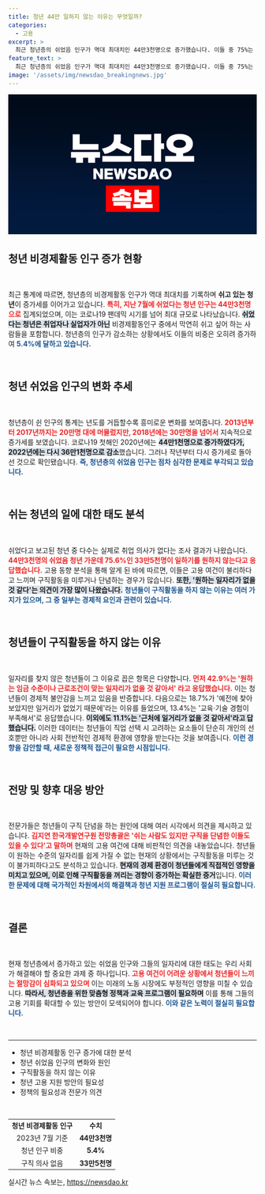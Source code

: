 ```yaml
---
title: 청년 44만 일하지 않는 이유는 무엇일까?
categories:
  - 고용
excerpt: >
  최근 청년층의 쉬었음 인구가 역대 최대치인 44만3천명으로 증가했습니다. 이들 중 75%는 일하기를 원치 않으며, 많은 이들이 원하는 일자리가 없다고 토로하고 있습니다. 청년들의 고용 현실은 심각해지고 있습니다.
feature_text: >
  최근 청년층의 쉬었음 인구가 역대 최대치인 44만3천명으로 증가했습니다. 이들 중 75%는 일하기를 원치 않으며, 많은 이들이 원하는 일자리가 없다고 토로하고 있습니다. 청년들의 고용 현실은 심각해지고 있습니다.
image: '/assets/img/newsdao_breakingnews.jpg'
---
```


<p><img src="/assets/img/newsdao_breakingnews.jpg" alt="koreaapp 속보" /></p>

<h2 data-ke-size="size26">청년 비경제활동 인구 증가 현황</h2>

<p data-ke-size="size16">&nbsp;</p>

<p>최근 통계에 따르면, 청년층의 비경제활동 인구가 역대 최대치를 기록하며 <strong>쉬고 있는 청년</strong>이 증가세를 이어가고 있습니다. <b><span style="color: #ee2323;">특히, 지난 7월에 쉬었다는 청년 인구는 44만3천명으로</span></b> 집계되었으며, 이는 코로나19 팬데믹 시기를 넘어 최대 규모로 나타났습니다. <b><span style="background-color: #21538527;">쉬었다는 청년은 취업자나 실업자가 아닌</span></b> 비경제활동인구 중에서 막연히 쉬고 싶어 하는 사람들을 포함합니다. 청년층의 인구가 감소하는 상황에서도 이들의 비중은 오히려 증가하여 <b><span style="color: #1a5490;">5.4%에 달하고 있습니다.</span></b></p>

<p data-ke-size="size16">&nbsp;</p>

<h2 data-ke-size="size26">청년 쉬었음 인구의 변화 추세</h2>

<p data-ke-size="size16">&nbsp;</p>

<p>청년층이 쉰 인구의 통계는 년도를 거듭할수록 흥미로운 변화를 보여줍니다. <b><span style="color: #ee2323;">2013년부터 2017년까지는 20만명 대에 머물렀지만, 2018년에는 30만명을 넘어서</span></b> 지속적으로 증가세를 보였습니다. 코로나19 첫해인 2020년에는 <b><span style="background-color: #21538527;">44만1천명으로 증가하였다가, 2022년에는 다시 36만1천명으로 감소</span></b>했습니다. 그러나 작년부터 다시 증가세로 돌아선 것으로 확인됐습니다. <b><span style="color: #1a5490;">즉, 청년층의 쉬었음 인구는 점차 심각한 문제로 부각되고 있습니다.</span></b></p>

<p data-ke-size="size16">&nbsp;</p>

<h2 data-ke-size="size26">쉬는 청년의 일에 대한 태도 분석</h2>

<p data-ke-size="size16">&nbsp;</p>

<p>쉬었다고 보고된 청년 중 다수는 실제로 취업 의사가 없다는 조사 결과가 나왔습니다. <b><span style="color: #ee2323;">44만3천명의 쉬었음 청년 가운데 75.6%인 33만5천명이 일하기를 원하지 않는다고 응답했습니다.</span></b> 고용 동향 분석을 통해 알게 된 바에 따르면, 이들은 고용 여건이 불리하다고 느끼며 구직활동을 미루거나 단념하는 경우가 많습니다. <b><span style="background-color: #21538527;">또한, '원하는 일자리가 없을 것 같다'는 의견이 가장 많이 나왔습니다.</span></b> <b><span style="color: #1a5490;">청년들이 구직활동을 하지 않는 이유는 여러 가지가 있으며, 그 중 일부는 경제적 요인과 관련이 있습니다.</span></b></p>

<p data-ke-size="size16">&nbsp;</p>

<h2 data-ke-size="size26">청년들이 구직활동을 하지 않는 이유</h2>

<p data-ke-size="size16">&nbsp;</p>

<p>일자리를 찾지 않은 청년들이 그 이유로 꼽은 항목은 다양합니다. <b><span style="color: #ee2323;">먼저 42.9%는 '원하는 임금 수준이나 근로조건이 맞는 일자리가 없을 것 같아서' 라고 응답했습니다.</span></b> 이는 청년들이 경제적 불안감을 느끼고 있음을 반증합니다. 다음으로는 18.7%가 '예전에 찾아보았지만 일거리가 없었기 때문에'라는 이유를 들었으며, 13.4%는 '교육·기술 경험이 부족해서'로 응답했습니다. <b><span style="background-color: #21538527;">이외에도 11.1%는 '근처에 일거리가 없을 것 같아서'라고 답했습니다.</span></b> 이러한 데이터는 청년들이 직업 선택 시 고려하는 요소들이 단순히 개인의 선호뿐만 아니라 사회 전반적인 경제적 환경에 영향을 받는다는 것을 보여줍니다. <b><span style="color: #1a5490;">이런 경향을 감안할 때, 새로운 정책적 접근이 필요한 시점입니다.</span></b></p>

<p data-ke-size="size16">&nbsp;</p>

<h2 data-ke-size="size26">전망 및 향후 대응 방안</h2>

<p data-ke-size="size16">&nbsp;</p>

<p>전문가들은 청년들이 구직 단념을 하는 원인에 대해 여러 시각에서 의견을 제시하고 있습니다. <b><span style="color: #ee2323;">김지연 한국개발연구원 전망총괄은 '쉬는 사람도 있지만 구직을 단념한 이들도 있을 수 있다'고 말하며</span></b> 현재의 고용 여건에 대해 비판적인 의견을 내놓았습니다. 청년들이 원하는 수준의 일자리를 쉽게 가질 수 없는 현재의 상황에서는 구직활동을 미루는 것이 불가피하다고도 분석하고 있습니다. <b><span style="background-color: #21538527;">현재의 경제 환경이 청년들에게 직접적인 영향을 미치고 있으며, 이로 인해 구직활동을 꺼리는 경향이 증가하는 확실한 증거</span></b>입니다. <b><span style="color: #1a5490;">이러한 문제에 대해 국가적인 차원에서의 해결책과 청년 지원 프로그램이 절실히 필요합니다.</span></b></p>

<p data-ke-size="size16">&nbsp;</p>

<h2 data-ke-size="size26">결론</h2>

<p data-ke-size="size16">&nbsp;</p>

<p>현재 청년층에서 증가하고 있는 쉬었음 인구와 그들의 일자리에 대한 태도는 우리 사회가 해결해야 할 중요한 과제 중 하나입니다. <b><span style="color: #ee2323;">고용 여건이 어려운 상황에서 청년들이 느끼는 절망감이 심화되고 있으며</span></b> 이는 미래의 노동 시장에도 부정적인 영향을 미칠 수 있습니다. <b><span style="background-color: #21538527;">따라서, 청년층을 위한 맞춤형 정책과 교육 프로그램이 필요하며</span></b> 이를 통해 그들의 고용 기회를 확대할 수 있는 방안이 모색되어야 합니다. <b><span style="color: #1a5490;">이와 같은 노력이 절실히 필요합니다.</span></b></p>

<p data-ke-size="size16">&nbsp;</p>

<hr />

<ul>
    <li>청년 비경제활동 인구 증가에 대한 분석</li>
    <li>청년 쉬었음 인구의 변화와 원인</li>
    <li>구직활동을 하지 않는 이유</li>
    <li>청년 고용 지원 방안의 필요성</li>
    <li>정책의 필요성과 전문가 의견</li>
</ul>

<p data-ke-size="size16">&nbsp;</p>

<table style="width: 100%;">
    <tr>
        <td style="text-align: center; height: 17px;"><b>청년 비경제활동 인구</b></td>
        <td style="text-align: center; height: 17px;"><b>수치</b></td>
    </tr>
    <tr>
        <td style="text-align: center; height: 17px;">2023년 7월 기준</td>
        <td style="text-align: center; height: 17px;"><b>44만3천명</b></td>
    </tr>
    <tr>
        <td style="text-align: center; height: 17px;">청년 인구 비중</td>
        <td style="text-align: center; height: 17px;"><b>5.4%</b></td>
    </tr>
    <tr>
        <td style="text-align: center; height: 17px;">구직 의사 없음</td>
        <td style="text-align: center; height: 17px;"><b>33만5천명</b></td>
    </tr>
</table>
실시간 뉴스 속보는, <a href="https://newsdao.kr" rel="dofollow">https://newsdao.kr</a>


